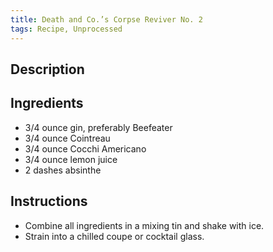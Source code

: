 ```yaml
---
title: Death and Co.’s Corpse Reviver No. 2
tags: Recipe, Unprocessed
---
```

## Description

## Ingredients
- 3/4 ounce gin, preferably Beefeater
- 3/4 ounce Cointreau
- 3/4 ounce Cocchi Americano
- 3/4 ounce lemon juice
- 2 dashes absinthe
## Instructions
- Combine all ingredients in a mixing tin and shake with ice.
- Strain into a chilled coupe or cocktail glass.

